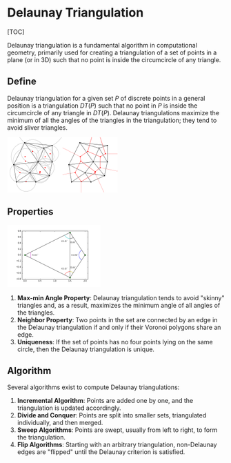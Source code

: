 # Delaunay Triangulation

[TOC]

Delaunay triangulation is a fundamental algorithm in computational geometry, primarily used for creating a triangulation of a set of points in a plane (or in 3D) such that no point is inside the circumcircle of any triangle.

## Define

Delaunay triangulation for a given set $P$ of discrete points in a general position is a triangulation $DT(P)$ such that no point in $P$ is inside the circumcircle of any triangle in $DT(P)$. Delaunay triangulations maximize the minimum of all the angles of the triangles in the triangulation; they tend to avoid sliver triangles.

<img src="./assets/512px-Delaunay_circumcircles_centers.svg.png" alt="File:Delaunay circumcircles centers.svg" style="zoom:25%;" /><img src="./assets/512px-Delaunay_Voronoi.svg.png" alt="File:Delaunay Voronoi.svg" style="zoom:25%;" />

## Properties

<img src="./assets/Delaunay_triangulation_does_not_minimize_edge_length.gif" alt="File:Delaunay triangulation does not minimize edge length.gif" style="zoom: 50%;" />

1. **Max-min Angle Property**: Delaunay triangulation tends to avoid "skinny" triangles and, as a result, maximizes the minimum angle of all angles of the triangles.
2. **Neighbor Property**: Two points in the set are connected by an edge in the Delaunay triangulation if and only if their Voronoi polygons share an edge.
3. **Uniqueness**: If the set of points has no four points lying on the same circle, then the Delaunay triangulation is unique.

## Algorithm

Several algorithms exist to compute Delaunay triangulations:

1. **Incremental Algorithm**: Points are added one by one, and the triangulation is updated accordingly.
2. **Divide and Conquer**: Points are split into smaller sets, triangulated individually, and then merged.
3. **Sweep Algorithms**: Points are swept, usually from left to right, to form the triangulation.
4. **Flip Algorithms**: Starting with an arbitrary triangulation, non-Delaunay edges are "flipped" until the Delaunay criterion is satisfied.

